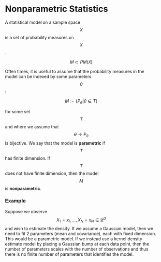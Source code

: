 # Nonparametric Statistics

A statistical model on a sample space $$X$$ is a set of probability measures on $$X$$.

$$M \subset PM(X)$$

Often times, it is useful to assume that the probability measures in the model can
be indexed by some parameters $$\theta$$:

$$M := \{ P_{\theta} \lvert \theta \in T \}$$

for some set $$T$$ and where we assume that $$\theta \rightarrow P_{\theta}$$ is bijective.
We say that the model is __parametric__ if $$T$$ has finite dimension. If $$T$$ does not have
finite dimension, then the model $$M$$ is __nonparametric__.

### Example

Suppose we observe $$X_1 = x_1, ..., X_N = x_N \in \mathbb{R}^D$$ and wish to estimate the density.
If we assume a Gaussian model, then we need to fit 2 parameters (mean and covariance),
each with fixed dimension. This would be a parametric model. If we instead use a kernel density
estimate model by placing a Gaussian bump at each data point, then the number of parameters
scales with the number of observations and thus there is no finite number of parameters that
identifies the model.